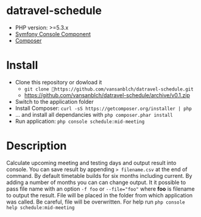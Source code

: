 datravel-schedule
=================
* PHP version: >=5.3.x
* [Symfony Console Component](https://github.com/symfony/Console)
* [Composer](https://getcomposer.org/)

Install
=======
* Clone this repository or dowload it
  * `git clone https://github.com/vansanblch/datravel-schedule.git`
  * https://github.com/vansanblch/datravel-schedule/archive/v0.1.zip
* Switch to the application folder
* Install Composer:  `curl -sS https://getcomposer.org/installer | php`
* ... and install all dependancies with `php composer.phar install`
* Run application: `php console schedule:mid-meeting`

Description
===========
Calculate upcoming meeting and testing days and output result into console. You can save result by appending `> filename.csv` at the end of command.
By default timetable builds for six months including current. By adding a number of months you can can change output.
It it possible to pass file name with an option `-f foo` or `--file="foo"` where **foo** is filename to output the result. File will be placed in the folder from which application was called. Be careful, file will be overwritten.
For help run `php console help schedule:mid-meeting`

